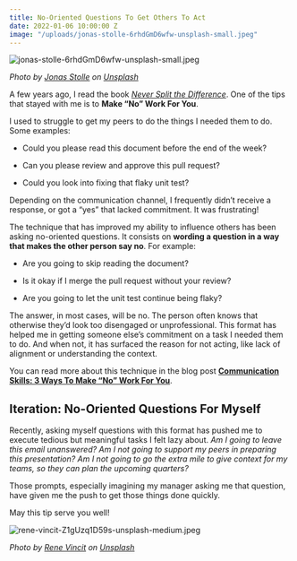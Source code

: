 ```yaml
---
title: No-Oriented Questions To Get Others To Act
date: 2022-01-06 10:00:00 Z
image: "/uploads/jonas-stolle-6rhdGmD6wfw-unsplash-small.jpeg"
---
```


![jonas-stolle-6rhdGmD6wfw-unsplash-small.jpeg](/uploads/jonas-stolle-6rhdGmD6wfw-unsplash-small.jpeg)

_Photo by [Jonas Stolle](https://unsplash.com/@jostolle?utm_source=unsplash&utm_medium=referral&utm_content=creditCopyText) on [Unsplash](https://unsplash.com/photos/6rhdGmD6wfw?utm_source=unsplash&utm_medium=referral&utm_content=creditCopyText)_

A few years ago, I read the book *[Never Split the Difference](https://info.blackswanltd.com/never-split-the-difference)*. One of the tips that stayed with me is to **Make “No” Work For You**.

I used to struggle to get my peers to do the things I needed them to do. Some examples:

* Could you please read this document before the end of the week?

* Can you please review and approve this pull request?

* Could you look into fixing that flaky unit test?

Depending on the communication channel, I frequently didn’t receive a response, or got a “yes” that lacked commitment. It was frustrating!

The technique that has improved my ability to influence others has been asking no-oriented questions. It consists on **wording a question in a way that makes the other person say no**. For example:

* Are you going to skip reading the document?

* Is it okay if I merge the pull request without your review?

* Are you going to let the unit test continue being flaky?

The answer, in most cases, will be no. The person often knows that otherwise they’d look too disengaged or unprofessional. This format has helped me in getting someone else’s commitment on a task I needed them to do. And when not, it has surfaced the reason for not acting, like lack of alignment or understanding the context.

You can read more about this technique in the blog post **[Communication Skills: 3 Ways To Make “No” Work For You](https://blog.blackswanltd.com/the-edge/3-ways-to-make-no-work-for-you)**.

## Iteration: No-Oriented Questions For Myself

Recently, asking myself questions with this format has pushed me to execute tedious but meaningful tasks I felt lazy about. *Am I going to leave this email unanswered? Am I not going to support my peers in preparing this presentation? Am I not going to go the extra mile to give context for my teams, so they can plan the upcoming quarters?*

Those prompts, especially imagining my manager asking me that question, have given me the push to get those things done quickly.

May this tip serve you well!

![rene-vincit-Z1gUzq1D59s-unsplash-medium.jpeg](/uploads/rene-vincit-Z1gUzq1D59s-unsplash-medium.jpeg)

_Photo by [Rene Vincit](https://unsplash.com/@renevincit?utm_source=unsplash&utm_medium=referral&utm_content=creditCopyText) on [Unsplash](https://unsplash.com/photos/Z1gUzq1D59s?utm_source=unsplash&utm_medium=referral&utm_content=creditCopyText)_
